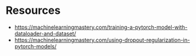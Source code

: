 # Resources

- https://machinelearningmastery.com/training-a-pytorch-model-with-dataloader-and-dataset/
- https://machinelearningmastery.com/using-dropout-regularization-in-pytorch-models/